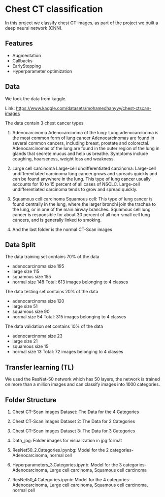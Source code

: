 
# Chest CT classification

In this project we classify chest CT images, as part of the project we built a deep neural network (CNN).

## Features

- Augmentation
- Callbacks
- EarlyStopping 
- Hyperparameter optimization


## Data
We took the data from kaggle.

Link: https://www.kaggle.com/datasets/mohamedhanyyy/chest-ctscan-images

The data contain 3 chest cancer types 
1. Adenocarcinoma
Adenocarcinoma of the lung: Lung adenocarcinoma is the most common form of lung cancer
Adenocarcinomas are found in several common cancers, including breast, prostate and colorectal.
Adenocarcinomas of the lung are found in the outer region of the lung
in glands that secrete mucus and help us breathe.
Symptoms include coughing, hoarseness, weight loss and weakness.

2. Large cell carcinoma
Large-cell undifferentiated carcinoma: Large-cell undifferentiated carcinoma lung cancer grows and spreads quickly and can
be found anywhere in the lung. This type of lung cancer usually accounts for 10
to 15 percent of all cases of NSCLC.
Large-cell undifferentiated carcinoma tends to grow and spread quickly.

3. Squamous cell carcinoma
Squamous cell: This type of lung cancer is found centrally in the lung,
where the larger bronchi join the trachea to the lung,
or in one of the main airway branches.
Squamous cell lung cancer is responsible for about 30 percent of all non-small
cell lung cancers, and is generally linked to smoking.

4. And the last folder is the normal CT-Scan images
## Data Split
The data training set contains 70% of the data
 - adenocarcinoma size 195
 - large size 115
 - squamous size 155
 - normal size 148
Total: 613 images belonging to 4 classes

The data testing set contains 20% of the data
 - adenocarcinoma size 120
 - large size  51
 - squamous size 90
 - normal size 54
Total: 315 images belonging to 4 classes

The data validation set contains 10% of the data
 - adenocarcinoma size 23 
 - large size 21
 - squamous size 15
 - normal size 13
Total: 72 images belonging to 4 classes

## Transfer learning (TL)
  We used the ResNet-50 network which has 50 layers, the network is trained on more than a million images and can classify images into 1000 categories.

## Folder Structure
1.  Chest CT-Scan images Dataset:
The Data for the 4 Categories

2. Chest CT-Scan images Dataset 2:
The Data for 2 Categories

3. Chest CT-Scan images Dataset 3:
The Data for 3 Categories

4. Data_jpg:
Folder images for visualization in jpg format

5. ResNet50_2.Categories.ipynbg:
Model for the 2 categories- Adenocarcinoma, normal cell

6. Hyperparameters_3.Categories.ipynb:
Model for the 3 categories- Adenocarcinoma, Large cell carcinoma, Squamous cell carcinoma

7. ResNet50_4.Categories.ipynb:
Model for the 4 categories- Adenocarcinoma, Large cell carcinoma, Squamous cell carcinoma, normal cell

